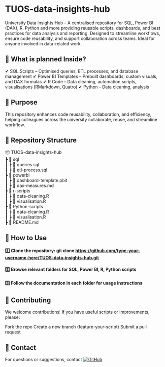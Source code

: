 # TUOS-data-insights-hub
University Data Insights Hub – A centralised repository for SQL, Power BI (DAX), R, Python and more providing reusable scripts, dashboards, and best practices for data analysis and reporting. Designed to streamline workflows, ensure code reusability, and support collaboration across teams. Ideal for anyone involved in data-related work.

## 🚀 What is planned Inside?
✔ SQL Scripts – Optimised queries, ETL processes, and database management
✔ Power BI Templates – Prebuilt dashboards, custom visuals, and DAX formulas
✔ R Code – Data cleaning, automation scripts, visualisations (RMarkdown, Quatro)
✔ Python – Data cleaning, analysis

## 🎯 Purpose
This repository enhances code reusability, collaboration, and efficiency, helping colleagues across the university collaborate, reuse, and streamline workflow.

## 📂 Repository Structure

📦 TUOS-data-insights-hub  
 ┣ 📂 sql  
 ┃ ┣ 📜 queries.sql  
 ┃ ┣ 📜 etl-process.sql  
 ┣ 📂 powerbi  
 ┃ ┣ 📜 dashboard-template.pbit  
 ┃ ┣ 📜 dax-measures.md  
 ┣ 📂 r-scripts  
 ┃ ┣ 📜 data-cleaning.R  
 ┃ ┣ 📜 visualisation.R  
 ┣ 📂 Python-scripts  
 ┃ ┣ 📜 data-cleaning.R  
 ┃ ┣ 📜 visualisation.R
 <br>┣ 📜 README.md  


## 🔽 How to Use
#### 1️⃣ Clone the repository: git clone https://github.com/type-your-username-here/TUOS-data-insights-hub.git
#### 2️⃣ Browse relevant folders for SQL, Power BI, R, Python scripts
#### 3️⃣ Follow the documentation in each folder for usage instructions


## 👥 Contributing
We welcome contributions! If you have useful scripts or improvements, please:

Fork the repo
Create a new branch (feature-your-script)
Submit a pull request

## 📧 Contact
For questions or suggestions, contact [![GitHub](https://img.shields.io/badge/GitHub-Profile-blue?logo=github)](https://github.com/TamaraBV665)
